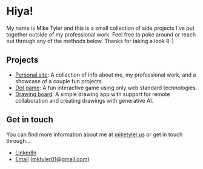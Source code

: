# Hiya!

My name is Mike Tyler and this is a small collection of side projects I've put together outside of my professional work. Feel free to poke around or reach out through any of the methods below. Thanks for taking a look 8-)

## Projects

* [Personal site](https://github.com/kick-push-coast/personal/tree/master/personal-site): A collection of info about me, my professional work, and a showcase of a couple fun projects.
* [Dot game](https://github.com/kick-push-coast/personal/tree/master/dot-game): A fun interactive game using only web standard technologies.
* [Drawing board](https://github.com/kick-push-coast/personal/tree/master/drawing-board): A simple drawing app with support for remote collaboration and creating drawings with generative AI.

## Get in touch

You can find more information about me at [miketyler.us](https://miketyler.us) or get in touch through...

* [LinkedIn](https://www.linkedin.com/in/michael-tyler-569159147/)
* [Email](mailto:mktyler01@gmail.com) \(mktyler01@gmail.com\) 
